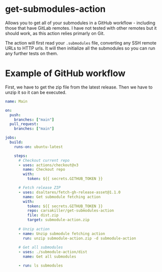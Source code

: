 # get-submodules-action
Allows you to get all of your submodules in a GitHub workflow - including those that have GitLab remotes. I have not tested with other remotes but it should work, as this action relies primarly on Git.

The action will first read your `.submodules` file, converting any SSH remote URLs to HTTP urls. It will then initialize all the submodules so you can run any further tests on them.

# Example of GitHub workflow
First, we have to get the zip file from the latest release. Then we have to unzip it so it can be executed.

```yml
name: Main

on:
  push:
    branches: ["main"]
  pull_request:
    branches: ["main"]

jobs:
  build:
    runs-on: ubuntu-latest

    steps:
      # Checkout current repo
      - uses: actions/checkout@v3
        name: Checkout repo
        with:
          token: ${{ secrets.GITHUB_TOKEN }}

      # Fetch release ZIP
      - uses: dsaltares/fetch-gh-release-asset@1.1.0
        name: Get submodule fetching action
        with:
          token: ${{ secrets.GITHUB_TOKEN }}
          repo: carsakiller/get-submodules-action
          file: dist.zip
          target: submodule-action.zip
      
      # Unzip action
      - name: Unzip submodule fetching action
        run: unzip submodule-action.zip -d submodule-action
  
      # Get all submodules
      - uses: ./submodule-action/dist
        name: Get all submodules

      - run: ls submodules
```
